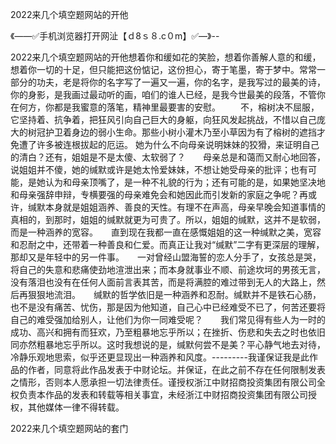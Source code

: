 2022来几个填空题网站的开他

《——✅手机浏览器打开网沚【ｄ8ｓ８.c０m】✅—》--

2022来几个填空题网站的开他想着你和缓如花的笑脸，想着你善解人意的和缓，想着你一切的十足，但只能把这份惦记，这份担心，寄于笔墨，寄于梦中。常常一部分的功夫，老是将你的名字写了一遍又一遍，你的名字，是我写过的最美的诗，你的身影，是我画过最动听的画，咱们的谁人已经，是我今世最美的段落，不管你在何方，你都是我蜜意的落笔，精神里最要害的安慰。
　　不，榕树决不屈服，它坚持着、抗争着，把狂风引向自己巨大的身躯，向狂风发起挑战，不惜以自己庞大的树冠护卫着身边的弱小生命。那些小树小灌木乃至小草因为有了榕树的遮挡才免遭了许多被连根拔起的厄运。
她为什么不向母亲说明妹妹的狡猾，来证明自己的清白？还有，姐姐是不是太傻、太软弱了？　　母亲总是和蔼而又耐心地回答，说姐姐并不傻，她的缄默或许是她太怜爱妹妹，不想让她受母亲的批评；也有可能，是她认为和母亲顶嘴了，是一种不礼貌的行为；还有可能的是，如果她坚决地和母亲强辞申辩，专横要强的母亲难免会和她因此而引发新的家庭之争呢？再或许，缄默本身就是姐姐涵养、善良的天性。有理不在声高，母亲早晚会知道事情的真相的，到那时，姐姐的缄默就更为可贵了。所以，姐姐的缄默，这并不是软弱，而是一种涵养的宽容。　　直到现在我都一直在感慨姐姐的这一种缄默之美，宽容和忍耐之中，还带着一种善良和仁爱。而真正让我对“缄默”二字有更深层的理解，那却又是年轻中的另一件事。　　一对曾经山盟海誓的恋人分手了，女孩总是哭，将自己的失意和悲痛使劲地渲泄出来；而本身就事业不顺、前途坎坷的男孩无言，没有落泪也没有在任何人面前言表其苦，而是将满腔的难过带到无人的大路上，然后再狠狠地流泪。　　缄默的哲学依旧是一种涵养和忍耐。缄默并不是铁石心肠，也不是没有痛苦、忧伤，那是因为他知道，自己心中已经难受不已了，何苦还要将自己的难受强加给别人，让他们为你一同难受呢？　　我们常见得有些人为一时的成功、高兴和拥有而狂欢，乃至粗暴地忘乎所以；在挫折、伤悲和失去之时也依旧同亦然粗暴地忘乎所以。这时我想说的是，缄默何尝不是美？平心静气地去对待，冷静乐观地思索，似乎还更显现出一种涵养和风度。---------我谨保证我是此作品的作者，同意将此作品发表于中财论坛。并保证，在此之前不存在任何限制发表之情形，否则本人愿承担一切法律责任。谨授权浙江中财招商投资集团有限公司全权负责本作品的发表和转载等相关事宜，未经浙江中财招商投资集团有限公司授权，其他媒体一律不得转载。





2022来几个填空题网站的套门
